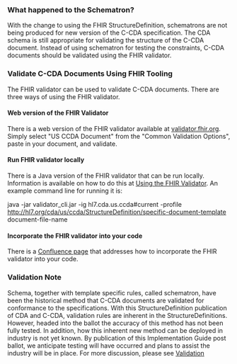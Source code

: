 ### What happened to the Schematron?
With the change to using the FHIR StructureDefinition, schematrons are not being produced for new version of the C-CDA specification.  The CDA schema is still appropriate for validating the structure of the C-CDA document.  Instead of using schematron for testing the constraints, C-CDA documents should be validated using the FHIR validator.

### Validate C-CDA Documents Using FHIR Tooling
The FHIR validator can be used to validate C-CDA documents.  There are three ways of using the FHIR validator.

#### Web version of the FHIR Validator
There is a web version of the FHIR validator available at [validator.fhir.org](https://validator.fhir.org).  Simply select "US CCDA Document" from the "Common Validation Options", paste in your document, and validate.

#### Run FHIR validator locally
There is a Java version of the FHIR validator that can be run locally.  Information is available on how to do this at [Using the FHIR Validator](https://confluence.hl7.org/display/FHIR/Using+the+FHIR+Validator).  An example command line for running it is:

java -jar validator_cli.jar -ig hl7.cda.us.ccda#current -profile http://hl7.org/cda/us/ccda/StructureDefinition/specific-document-template document-file-name

#### Incorporate the FHIR validator into your code

There is a [Confluence page](https://confluence.hl7.org/pages/viewpage.action?pageId=35718864#ProfileTooling-ValidatingResourcesagainstthespecificationandProfiles) that addresses how to incorporate the FHIR validator into your code.

### Validation Note

Schema, together with template specific rules, called schematron, have been the historical method that C-CDA documents are validated for conformance to the specifications. With this StructureDefinition publication of CDA and C-CDA, validation rules are inherent in the StructureDefinitions. However, headed into the ballot the accuracy of this method has not been fully tested. In addition, how this inherent new method can be deployed in industry is not yet known. 
By publication of this Implementation Guide post ballot, we anticipate testing will have occurred and plans to assist the industry will be in place. For more discussion, please see [Validation](validation.html)
